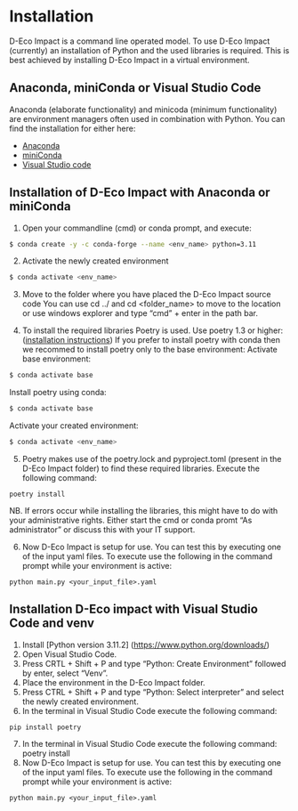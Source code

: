 # Installation 
D-Eco Impact is a command line operated model. To use D-Eco Impact (currently) an installation of Python and the used libraries is required. This is best achieved by installing D-Eco Impact in a virtual environment.


## Anaconda, miniConda or Visual Studio Code
Anaconda (elaborate functionality) and minicoda (minimum functionality) are environment managers often used in combination with Python. You can find the installation for either here:

- [Anaconda](https://docs.anaconda.com/anaconda/install/windows/)
- [miniConda](https://docs.conda.io/en/main/miniconda.html)
- [Visual Studio code](https://code.visualstudio.com/download)

## Installation of D-Eco Impact with Anaconda or miniConda

1.	Open your commandline (cmd) or conda prompt, and execute:
  ```sh
  $ conda create -y -c conda-forge --name <env_name> python=3.11
  ```

2.	Activate the newly created environment
  ```sh
  $ conda activate <env_name>
  ```

3.	Move to the folder where you have placed the D-Eco Impact source code
You can use cd ../ and cd <folder_name> to move to the location or use windows explorer and type “cmd” + enter in the path bar.

4.	To install the required libraries Poetry is used. 
Use poetry 1.3 or higher: ([installation instructions](https://python-poetry.org/docs/#installation))
If you prefer to install poetry with conda then we recommed to install poetry only to the base environment:
Activate base environment:
```sh
$ conda activate base
```
Install poetry using conda:
```sh
$ conda activate base
```
Activate your created environment:
```sh
$ conda activate <env_name>
```

5. Poetry makes use of the poetry.lock and pyproject.toml (present in the D-Eco Impact folder) to find these required libraries.
Execute the following command:
  ```
  poetry install
  ```
NB. If errors occur while installing the libraries, this might have to do with your administrative rights. Either start the cmd or conda promt “As administrator” or discuss this with your IT support.

6.	Now D-Eco Impact is setup for use. You can test this by executing one of the input yaml files.
To execute use the following in the command prompt while your environment is active:
  ```
  python main.py <your_input_file>.yaml
  ```

## Installation D-Eco impact with Visual Studio Code and venv

1.	Install [Python version 3.11.2] (https://www.python.org/downloads/)
2.	Open Visual Studio Code.
3.	Press CRTL + Shift + P and type “Python: Create Environment” followed by enter, select “Venv”.
4.	Place the environment in the D-Eco Impact folder.
5.	Press CTRL + Shift + P and type “Python: Select interpreter” and select the newly created environment.
6.	In the terminal in Visual Studio Code execute the following command:
  ```
  pip install poetry
  ```
7.	In the terminal in Visual Studio Code execute the following command:
poetry install
6.	Now D-Eco Impact is setup for use. You can test this by executing one of the input yaml files.
To execute use the following in the command prompt while your environment is active:
  ```
  python main.py <your_input_file>.yaml
  ```
